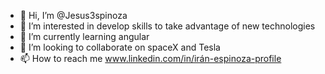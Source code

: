 - 👋 Hi, I’m @Jesus3spinoza
- 👀 I’m interested in develop skills to take advantage of new technologies
- 🌱 I’m currently learning angular
- 💞️ I’m looking to collaborate on spaceX and Tesla
- 📫 How to reach me www.linkedin.com/in/irán-espinoza-profile

<!---
Jesus3spinoza/Jesus3spinoza is a ✨ special ✨ repository because its `README.md` (this file) appears on your GitHub profile.
You can click the Preview link to take a look at your changes.
--->
